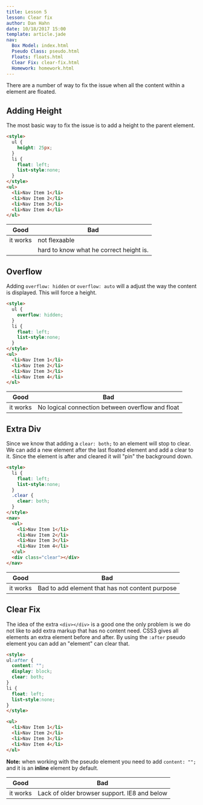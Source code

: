 ```yaml
---
title: Lesson 5
lesson: Clear fix
author: Dan Hahn
date: 10/18/2017 15:00
template: article.jade
nav:
  Box Model: index.html
  Pseudo Class: pseudo.html
  Floats: floats.html
  Clear Fix: clear-fix.html
  Homework: homework.html
---
```


There are a number of way to fix the issue when all the content within a element are floated.

## Adding Height

The most basic way to fix the issue is to add a height to the parent element.

```html
<style>
  ul {
    height: 25px;
  }
  li {
    float: left;
    list-style:none;
  }
</style>
<ul>
  <li>Nav Item 1</li>
  <li>Nav Item 2</li>
  <li>Nav Item 3</li>
  <li>Nav Item 4</li>
</ul>
```

| Good     | Bad                                     |
|----------|-----------------------------------------|
| it works | not flexaable                           |
|          | hard to know what he correct height is. |

## Overflow

Adding `overflow: hidden` or `overflow: auto` will a adjust the way the content is displayed.  This will force a height.
```html
<style>
  ul {
    overflow: hidden;
  }
  li {
    float: left;
    list-style:none;
  }
</style>
<ul>
  <li>Nav Item 1</li>
  <li>Nav Item 2</li>
  <li>Nav Item 3</li>
  <li>Nav Item 4</li>
</ul>
```

Good     | Bad
---------|-------------------------------------------------
it works | No logical connection between overflow and float

## Extra Div

Since we know that adding a `clear: both;` to an element will stop to clear. We can add a new element after the last floated element and add a clear to it. Since the element is after and cleared it will "pin" the background down.
```html
<style>
  li {
    float: left;
    list-style:none;
  }
  .clear {
    clear: both;
  }
</style>
<nav>
  <ul>
    <li>Nav Item 1</li>
    <li>Nav Item 2</li>
    <li>Nav Item 3</li>
    <li>Nav Item 4</li>
  </ul>
  <div class="clear"></div>
</nav>
```

| Good     | Bad                                             |
|----------|-------------------------------------------------|
| it works | Bad to add element that has not content purpose |

## Clear Fix

The idea of the extra `<div></div>` is a good one the only problem is we do not like to add extra markup that has no content need. CSS3 gives all elements an extra element before and after. By using the `:after` pseudo element you can add an "element" can clear that.
```html
<style>
ul:after {
  content: "";
  display: block;
  clear: both;
}
li {
  float: left;
  list-style:none;
}
</style>

<ul>
  <li>Nav Item 1</li>
  <li>Nav Item 2</li>
  <li>Nav Item 3</li>
  <li>Nav Item 4</li>
</ul>
  ```

**Note:** when working with the pseudo element you need to add `content: "";` and it is an **inline** element by default.

|Good|Bad|
|----|---|
|it works|Lack of older browser support. IE8 and below|

